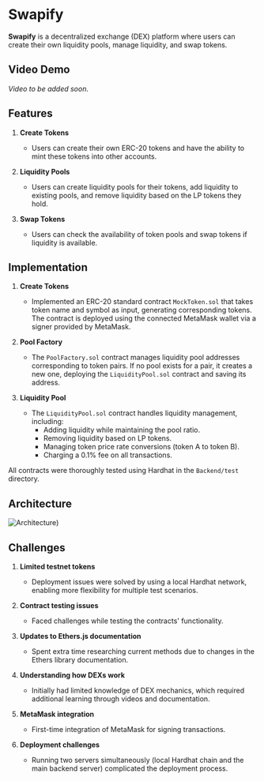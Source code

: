
# Swapify

**Swapify** is a decentralized exchange (DEX) platform where users can create their own liquidity pools, manage liquidity, and swap tokens.

## Video Demo
*Video to be added soon.*

## Features

1. **Create Tokens**  
   - Users can create their own ERC-20 tokens and have the ability to mint these tokens into other accounts.

2. **Liquidity Pools**  
   - Users can create liquidity pools for their tokens, add liquidity to existing pools, and remove liquidity based on the LP tokens they hold.

3. **Swap Tokens**  
   - Users can check the availability of token pools and swap tokens if liquidity is available.

## Implementation

1. **Create Tokens**  
   - Implemented an ERC-20 standard contract `MockToken.sol` that takes token name and symbol as input, generating corresponding tokens. The contract is deployed using the connected MetaMask wallet via a signer provided by MetaMask.

2. **Pool Factory**  
   - The `PoolFactory.sol` contract manages liquidity pool addresses corresponding to token pairs. If no pool exists for a pair, it creates a new one, deploying the `LiquidityPool.sol` contract and saving its address.

3. **Liquidity Pool**  
   - The `LiquidityPool.sol` contract handles liquidity management, including:
     - Adding liquidity while maintaining the pool ratio.
     - Removing liquidity based on LP tokens.
     - Managing token price rate conversions (token A to token B).
     - Charging a 0.1% fee on all transactions.

All contracts were thoroughly tested using Hardhat in the `Backend/test` directory.

## Architecture

![Architecture](https://freeimage.host/i/dbSzLcF))

## Challenges

1. **Limited testnet tokens**  
   - Deployment issues were solved by using a local Hardhat network, enabling more flexibility for multiple test scenarios.

2. **Contract testing issues**  
   - Faced challenges while testing the contracts' functionality.

3. **Updates to Ethers.js documentation**  
   - Spent extra time researching current methods due to changes in the Ethers library documentation.

4. **Understanding how DEXs work**  
   - Initially had limited knowledge of DEX mechanics, which required additional learning through videos and documentation.

5. **MetaMask integration**  
   - First-time integration of MetaMask for signing transactions.

6. **Deployment challenges**  
   - Running two servers simultaneously (local Hardhat chain and the main backend server) complicated the deployment process.
